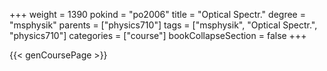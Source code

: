 +++
weight = 1390
pokind = "po2006"
title = "Optical Spectr."
degree = "msphysik"
parents = ["physics710"]
tags = ["msphysik", "Optical Spectr.", "physics710"]
categories = ["course"]
bookCollapseSection = false
+++

{{< genCoursePage >}}
